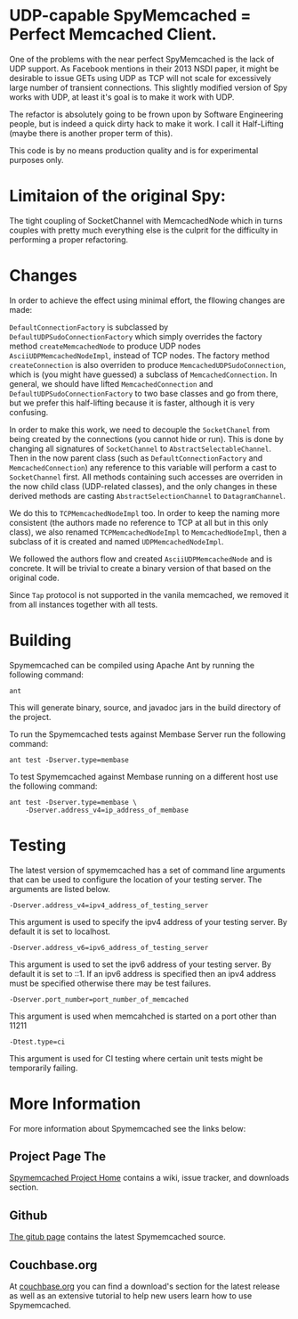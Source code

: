 # UDP-capable SpyMemcached = Perfect Memcached Client.

One of the problems with the near perfect SpyMemcached is the lack of UDP support. 
As Facebook mentions in their 2013 NSDI paper, it might be desirable to issue GETs using UDP as TCP will not scale for excessively large number of transient connections.
This slightly modified version of Spy works with UDP, at least it's goal is to make it work with UDP.

The refactor is absolutely going to be frown upon by Software Engineering people, but is indeed a quick dirty hack to make it work. I call it Half-Lifting (maybe there is another proper term of this).

This code is by no means production quality and is for experimental purposes only.

# Limitaion of the original Spy:

The tight coupling of SocketChannel with MemcachedNode which in turns couples with pretty much everything else is the culprit for the difficulty in performing a proper refactoring.

# Changes

In order to achieve the effect using minimal effort, the fllowing changes are made:

`DefaultConnectionFactory` is subclassed by `DefaultUDPSudoConnectionFactory` which simply overrides the factory method `createMemcachedNode` to produce UDP nodes `AsciiUDPMemcachedNodeImpl`, instead of TCP nodes. The factory method `createConnection` is also overriden to produce `MemcachedUDPSudoConnection`, which is (you might have guessed) a subclass of `MemcachedConnection`. In general, we should have lifted `MemcachedConnection` and `DefaultUDPSudoConnectionFactory` to two base classes and go from there, but we prefer this half-lifting because it is faster, although it is very confusing.

In order to make this work, we need to decouple the `SocketChanel` from being created by the connections (you cannot hide or run). This is done by changing all signatures of `SocketChannel` to `AbstractSelectableChannel`. Then in the now parent class (such as `DefaultConnectionFactory` and `MemcachedConnection`) any reference to this variable will perform a cast to `SocketChannel` first. All methods containing such accesses are overriden in the now child class (UDP-related classes), and the only changes in these derived methods are casting `AbstractSelectionChannel` to `DatagramChannel`.

We do this to `TCPMemcachedNodeImpl` too. In order to keep the naming more consistent (the authors made no reference to TCP at all but in this only class), we also renamed `TCPMemcachedNodeImpl` to `MemcachedNodeImpl`, then a subclass of it is created and named `UDPMemcachedNodeImpl`.

We followed the authors flow and created `AsciiUDPMemcachedNode` and is concrete. It will be trivial to create a binary version of that based on the original code.

Since `Tap` protocol is not supported in the vanila memcached, we removed it from all instances together with all tests.


# Building

Spymemcached can be compiled using Apache Ant by running the following
command:

    ant

This will generate binary, source, and javadoc jars in the build
directory of the project.

To run the Spymemcached tests against Membase Server run the
following command:

    ant test -Dserver.type=membase

To test Spymemcached against Membase running on a different host
use the following command:

    ant test -Dserver.type=membase \
        -Dserver.address_v4=ip_address_of_membase

# Testing

The latest version of spymemcached has a set of command line arguments
that can be used to configure the location of your testing server. The
arguments are listed below.

    -Dserver.address_v4=ipv4_address_of_testing_server

This argument is used to specify the ipv4 address of your testing
server. By default it is set to localhost.

    -Dserver.address_v6=ipv6_address_of_testing_server

This argument is used to set the ipv6 address of your testing server.
By default it is set to ::1. If an ipv6 address is specified then an
ipv4 address must be specified otherwise there may be test failures.

    -Dserver.port_number=port_number_of_memcached

This argument is used when memcahched is started on a port other than
11211

    -Dtest.type=ci

This argument is used for CI testing where certain unit tests might
be temporarily failing.

# More Information

For more information about Spymemcached see the links below:

## Project Page The

[Spymemcached Project Home](http://code.google.com/p/spymemcached/)
contains a wiki, issue tracker, and downloads section.

## Github

[The gitub page](http://github.com/dustin/java-memcached-client)
contains the latest Spymemcached source.

## Couchbase.org

At [couchbase.org](http://www.couchbase.org/code/couchbase/java) you
can find a download's section for the latest release as well as an
extensive tutorial to help new users learn how to use Spymemcached.
